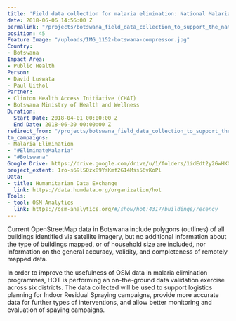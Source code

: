 ```yaml
---
title: 'Field data collection for malaria elimination: National Malaria Programme'
date: 2018-06-06 14:56:00 Z
permalink: "/projects/botswana_field_data_collection_to_support_the_national_malaria_programme"
position: 45
Feature Image: "/uploads/IMG_1152-botswana-compressor.jpg"
Country:
- Botswana
Impact Area:
- Public Health
Person:
- David Luswata
- Paul Uithol
Partner:
- Clinton Health Access Initiative (CHAI)
- Botswana Ministry of Health and Wellness
Duration:
  Start Date: 2018-04-01 00:00:00 Z
  End Date: 2018-06-30 00:00:00 Z
redirect_from: "/projects/botswana_field_data_collection_to_support_the_national_malaria_programme"
tm_campaigns:
- Malaria Elimination
- "#EliminateMalaria"
- "#Botswana"
Google Drive: https://drive.google.com/drive/u/1/folders/1idEdt2y2GwHKOynZ61b03YiUOCmaA8ae
project_extent: 1ro-s69lSQzx89YsKmf2GI4Mss56vKoPl
Data:
- title: Humanitarian Data Exchange
  link: https://data.humdata.org/organization/hot
Tools:
- tool: OSM Analytics
  link: https://osm-analytics.org/#/show/hot:4317/buildings/recency
---
```


Current OpenStreetMap data in Botswana include polygons (outlines) of all buildings identified via satellite imagery, but no additional information about the type of buildings mapped, or of household size are included, nor information on the general accuracy, validity, and completeness of remotely mapped data.

In order to improve the usefulness of OSM data in malaria elimination programmes, HOT is performing an on-the-ground data validation exercise across six districts. The data collected will be used to support logistics planning for Indoor Residual Spraying campaigns, provide more accurate data for further types of interventions, and allow better monitoring and evaluation of spaying campaigns.